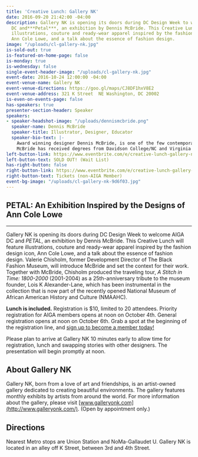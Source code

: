 ```yaml
---
title: 'Creative Lunch: Gallery NK'
date: 2016-09-20 21:42:00 -04:00
description: Gallery NK is opening its doors during DC Design Week to welcome AIGA
  DC and***Petal***, an exhibition by Dennis McBride. This Creative Lunch will feature
  illustrations, couture and ready-wear apparel inspired by the fashion design icon,
  Ann Cole Lowe, and a talk about the essence of fashion design.
image: "/uploads/cl-gallery-nk.jpg"
is-sold-out: true
is-featured-on-home-page: false
is-monday: true
is-wednesday: false
single-event-header-image: "/uploads/cl-gallery-nk.jpg"
event-date: 2016-10-24 12:00:00 -04:00
event-venue-name: Gallery NK
event-venue-directions: https://goo.gl/maps/CJ8DF1hxV8E2
event-venue-address: 321 K Street  NE Washington, DC 20002
is-even-on-events-page: false
has-speakers: true
presenter-section-header: Speaker
speakers:
- speaker-headshot-image: "/uploads/dennismcbride.png"
  speaker-name: Dennis McBride
  speaker-title: Illustrator, Designer, Educator
  speaker-bio-text: |-
    Award winning designer Dennis McBride, is one of the few contemporaries with creative triumphs in both costume and fashion design, whose career highlights include a feature in Women’s Wear Daily (WWD), Best of New York issue; his own clothing label ONEYLL; theatrical productions of Hello Dolly and Not About Nightingales, at Howard University; as well as various dance performances. His illustrations have been featured with the International Ladies' Garment Workers' Union (ILGWU). As former Curator and Advisory Board counsel for The Black Fashion Museum (BFM/DC), his installations and traveling exhibit, “A Stitch in Time: 1800-2000,” played a key factor in the recognition of the BFM collection that led to its acquisition by the National Museum of African American History and Culture (NMAAHC | Smithsonian Institution).
    McBride has received degrees from Davidson College/NC and Virginia Commonwealth University (VCU)/VA. His four years of curriculum development and teaching in the Fashion Design department at Sitar Arts Center has been one of his most heart-felt achievements to date.
left-button-link: https://www.eventbrite.com/e/creative-lunch-gallery-nk-tickets-27998784117?ref=ebapi
left-button-text: SOLD OUT! (Wait List)
has-right-button: false
right-button-link: https://www.eventbrite.com/e/creative-lunch-gallery-nk-tickets-27998784117?ref=ebapi
right-button-text: Tickets (non-AIGA Member)
event-bg-image: "/uploads/cl-gallery-nk-9d6f03.jpg"
---
```


## PETAL: An Exhibition Inspired by the Designs of Ann Cole Lowe

---

Gallery NK is opening its doors during DC Design Week to welcome AIGA DC and *PETAL*, an exhibition by Dennis McBride. This Creative Lunch will feature illustrations, couture and ready-wear apparel inspired by the fashion design icon, Ann Cole Lowe, and a talk about the essence of fashion design. Valerie Chisholm, former Development Director of The Black Fashion Museum, will introduce McBride and set the context for their work. Together with McBride, Chisholm produced the traveling tour,  *A Stitch in Time: 1800-2000* (2001-2004) as a 25th-anniversary tribute to the museum founder, Lois K Alexander-Lane, which has been instrumental in the collection that is now part of the recently opened National Museum of African American History and Culture (NMAAHC).

**Lunch is included.** Registration is $10, limited to 20 attendees. Priority registration for AIGA members opens at noon on October 4th. General registration opens at noon on October 6th. Grab a spot at the beginning of the registration line, and [sign up to become a member today!](http://www.aiga.org/join)

Please plan to arrive at Gallery NK 10 minutes early to allow time for registration, lunch and swapping stories with other designers. The presentation will begin promptly at noon.

## About Gallery NK

Gallery NK, born from a love of art and friendships, is an artist-owned gallery dedicated to creating beautiful environments. The gallery features monthly exhibits by artists from around the world. For more information about the gallery, please visit [www.galleryonk.com](http://www.galleryonk.com/). (Open by appointment only.)

## Directions

Nearest Metro stops are Union Station and NoMa-Gallaudet U. Gallery NK is located in an alley off K Street, between 3rd and 4th Street.